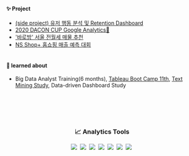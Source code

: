 
<!--
**ssujeong/ssujeong** is a ✨ _special_ ✨ repository because its `README.md` (this file) appears on your GitHub profile.

Here are some ideas to get you started:

- 🔭 I’m currently working on ...
- 🌱 I’m currently learning ...
- 👯 I’m looking to collaborate on ...
- 🤔 I’m looking for help with ...
- 😄 Pronouns: ...
- ⚡ Fun fact: ...
-->
#### ✨ Project
-  [(side project) 유저 행동 분석 및 Retention Dashboard](https://github.com/ssujeong/ToyProject/tree/master/%EC%9C%A0%EC%A0%80%20%ED%96%89%EB%8F%99%20%EB%B6%84%EC%84%9D%20%EB%B0%8F%20%EC%8B%9C%EA%B0%81%ED%99%94)
-  [2020 DACON CUP Google Analytics🥉](https://github.com/ssujeong/2020_DACON_CUP)
-  ['바로방' 서울 전월세 매물 추천](https://github.com/ssujeong/BaroBang_project)
-  [NS Shop+ 홈쇼핑 매출 예측 대회](https://github.com/ssujeong/Big_contest_2020)
<br> </br>
#### 🌱 learned about
- Big Data Analyst Training(6 months),  [Tableau Boot Camp 11th](https://github.com/ssujeong/BI/tree/master/Tableau%20%E1%84%89%E1%85%B5%E1%86%AB%E1%84%87%E1%85%A7%E1%86%BC%E1%84%92%E1%85%AE%E1%86%AB%E1%84%85%E1%85%A7%E1%86%AB%E1%84%89%E1%85%A9%2011%E1%84%80%E1%85%B5),  [Text Mining Study](https://github.com/ssujeong/TextMining_Study), Data-driven Dashboard Study

<br> </br>
---

<h3 align="center"> 📈 Analytics Tools </h3>

<p align="center">
  <img src="https://img.shields.io/badge/Python-3776AB?style=flat-square&logo=Python&logoColor=white"/></a>&nbsp 
  <img src="https://img.shields.io/badge/Jupyter-F37626?style=flat-square&logo=Jupyter&logoColor=white"/></a>&nbsp 
 <img src="https://img.shields.io/badge/R-276DC3?style=flat-square&logo=R&logoColor=white"/></a>&nbsp
<img src="https://img.shields.io/badge/MySQL-4479A1?style=flat-square&logo=MySQL&logoColor=white"/></a>&nbsp 
  <img src="https://img.shields.io/badge/PostgreSQL-4169E1?style=flat-square&logo=PostgreSQL&logoColor=white"/></a>&nbsp 
  <img src="https://img.shields.io/badge/Tableau-E97627?style=flat-square&logo=Tableau&logoColor=white"/></a>&nbsp 
    <img src="https://img.shields.io/badge/Google Analytics-E37400?style=flat-square&logo=GoogleAnalytics&logoColor=white"/></a>&nbsp 
</p>
